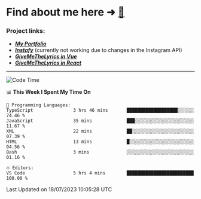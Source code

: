 # Find about me here ➜ [🧑](https://pauabella.dev)

### Project links:
- ***[My Portfolio](https://pauabella.dev)***
- ***[Instafy](https://instafy.me)*** (currently not working due to changes in the Instagram API)
- ***[GiveMeTheLyrics in Vue](https://lyrics.pauabella.dev)***
- ***[GiveMeTheLyrics in React](https://pauabella.dev/GiveMeTheLyrics)***

---
<!--START_SECTION:waka-->
![Code Time](http://img.shields.io/badge/Code%20Time-2%2C312%20hrs%2050%20mins-blue)

📊 **This Week I Spent My Time On** 

```text
💬 Programming Languages: 
TypeScript               3 hrs 46 mins       ███████████████████░░░░░░   74.46 % 
JavaScript               35 mins             ███░░░░░░░░░░░░░░░░░░░░░░   11.67 % 
XML                      22 mins             ██░░░░░░░░░░░░░░░░░░░░░░░   07.39 % 
HTML                     13 mins             █░░░░░░░░░░░░░░░░░░░░░░░░   04.56 % 
Bash                     3 mins              ░░░░░░░░░░░░░░░░░░░░░░░░░   01.16 % 

🔥 Editors: 
VS Code                  5 hrs 4 mins        █████████████████████████   100.00 % 
```


 Last Updated on 18/07/2023 10:05:28 UTC
<!--END_SECTION:waka-->

